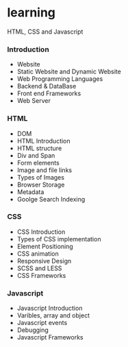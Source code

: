 # learning
HTML, CSS and Javascript

### Introduction
 - Website
 - Static Website and Dynamic Website
 - Web Programming Languages
 - Backend & DataBase
 - Front end Frameworks
 - Web Server 
 
### HTML 
 - DOM 
 - HTML Introduction
 - HTML structure
 - Div and Span
 - Form elements
 - Image and file links
 - Types of Images
 - Browser Storage
 - Metadata
 - Goolge Search Indexing

### CSS 
 - CSS Introduction
 - Types of CSS implementation
 - Element Positioning 
 - CSS animation
 - Responsive Design
 - SCSS and LESS
 - CSS Frameworks
 
### Javascript
 - Javascript Introduction
 - Varibles, array and object
 - Javascript events
 - Debugging
 - Javascript Frameworks

